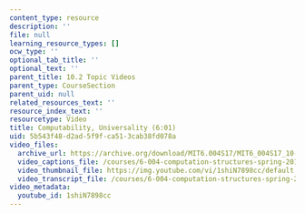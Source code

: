```yaml
---
content_type: resource
description: ''
file: null
learning_resource_types: []
ocw_type: ''
optional_tab_title: ''
optional_text: ''
parent_title: 10.2 Topic Videos
parent_type: CourseSection
parent_uid: null
related_resources_text: ''
resource_index_text: ''
resourcetype: Video
title: Computability, Universality (6:01)
uid: 5b543f48-d2ad-5f9f-ca51-3cab38fd078a
video_files:
  archive_url: https://archive.org/download/MIT6.004S17/MIT6_004S17_10-02-06_300k.mp4
  video_captions_file: /courses/6-004-computation-structures-spring-2017/7b3f469632dd5136af1b1faeea38efb9_1shiN7898cc.vtt
  video_thumbnail_file: https://img.youtube.com/vi/1shiN7898cc/default.jpg
  video_transcript_file: /courses/6-004-computation-structures-spring-2017/d1802407e47a67da9886e66db0fc952e_1shiN7898cc.pdf
video_metadata:
  youtube_id: 1shiN7898cc
---
```


